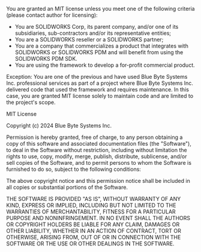 You are granted an MIT license unless you meet one of the following criteria (please contact author for licensing):

- You are SOLIDWORKS Corp, its parent company, and/or one of its subsidiaries, sub-contractors and/or its representative entities;
- You are a SOLIDWORKS reseller or a SOLIDWORKS partner;
- You are a company that commercializes a product that integrates with SOLIDWORKS or SOLIDWORKS PDM and will benefit from using the SOLIDWORKS PDM SDK. 
- You are using the framework to develop a for-profit commercial product.

Exception: You are one of the previous and have used Blue Byte Systems Inc. professional services as part of a project where Blue Byte Systems Inc. delivered code that used the framework and requires maintenance. In this case, you are granted MIT license solely to maintain code and are limited to the project's scope.

MIT License

Copyright (c) 2024 Blue Byte Systems Inc.

Permission is hereby granted, free of charge, to any person obtaining a copy
of this software and associated documentation files (the "Software"), to deal
in the Software without restriction, including without limitation the rights
to use, copy, modify, merge, publish, distribute, sublicense, and/or sell
copies of the Software, and to permit persons to whom the Software is
furnished to do so, subject to the following conditions:

The above copyright notice and this permission notice shall be included in all
copies or substantial portions of the Software.

THE SOFTWARE IS PROVIDED "AS IS", WITHOUT WARRANTY OF ANY KIND, EXPRESS OR
IMPLIED, INCLUDING BUT NOT LIMITED TO THE WARRANTIES OF MERCHANTABILITY,
FITNESS FOR A PARTICULAR PURPOSE AND NONINFRINGEMENT. IN NO EVENT SHALL THE
AUTHORS OR COPYRIGHT HOLDERS BE LIABLE FOR ANY CLAIM, DAMAGES OR OTHER
LIABILITY, WHETHER IN AN ACTION OF CONTRACT, TORT OR OTHERWISE, ARISING FROM,
OUT OF OR IN CONNECTION WITH THE SOFTWARE OR THE USE OR OTHER DEALINGS IN THE
SOFTWARE.
